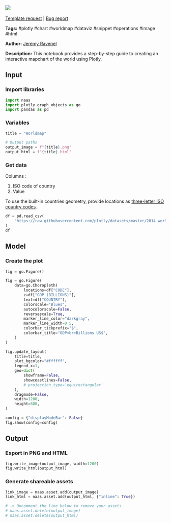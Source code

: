 <a href="https://app.naas.ai/user-redirect/naas/downloader?url=https://raw.githubusercontent.com/jupyter-naas/awesome-notebooks/master/Plotly/Plotly_Create_Mapchart_world.ipynb" target="_parent"><img src="https://naasai-public.s3.eu-west-3.amazonaws.com/open_in_naas.svg"/></a><br><br><a href="https://github.com/jupyter-naas/awesome-notebooks/issues/new?assignees=&labels=&template=template-request.md&title=Tool+-+Action+of+the+notebook+">Template request</a> | <a href="https://github.com/jupyter-naas/awesome-notebooks/issues/new?assignees=&labels=bug&template=bug_report.md&title=Plotly+-+Create+Mapchart+world:+Error+short+description">Bug report</a>

**Tags:** #plotly #chart #worldmap #dataviz #snippet #operations #image #html

**Author:** [Jeremy Ravenel](https://www.linkedin.com/in/ACoAAAJHE7sB5OxuKHuzguZ9L6lfDHqw--cdnJg/)

**Description:** This notebook provides a step-by-step guide to creating an interactive mapchart of the world using Plotly.

## Input

### Import libraries


```python
import naas
import plotly.graph_objects as go
import pandas as pd
```

### Variables


```python
title = "Worldmap"

# Output paths
output_image = f"{title}.png"
output_html = f"{title}.html"
```

### Get data
Columns :
1. ISO code of country    
2. Value

To use the built-in countries geometry, provide locations as [three-letter ISO country codes](https://en.wikipedia.org/wiki/ISO_3166-1_alpha-3).


```python
df = pd.read_csv(
    "https://raw.githubusercontent.com/plotly/datasets/master/2014_world_gdp_with_codes.csv"
)
df
```

## Model

### Create the plot


```python
fig = go.Figure()

fig = go.Figure(
    data=go.Choropleth(
        locations=df["CODE"],
        z=df["GDP (BILLIONS)"],
        text=df["COUNTRY"],
        colorscale="Blues",
        autocolorscale=False,
        reversescale=True,
        marker_line_color="darkgray",
        marker_line_width=0.5,
        colorbar_tickprefix="$",
        colorbar_title="GDP<br>Billions US$",
    )
)

fig.update_layout(
    title=title,
    plot_bgcolor="#ffffff",
    legend_x=1,
    geo=dict(
        showframe=False,
        showcoastlines=False,
        # projection_type='equirectangular'
    ),
    dragmode=False,
    width=1200,
    height=800,
)

config = {"displayModeBar": False}
fig.show(config=config)
```

## Output

### Export in PNG and HTML


```python
fig.write_image(output_image, width=1200)
fig.write_html(output_html)
```

### Generate shareable assets


```python
link_image = naas.asset.add(output_image)
link_html = naas.asset.add(output_html, {"inline": True})

# -> Uncomment the line below to remove your assets
# naas.asset.delete(output_image)
# naas.asset.delete(output_html)
```
